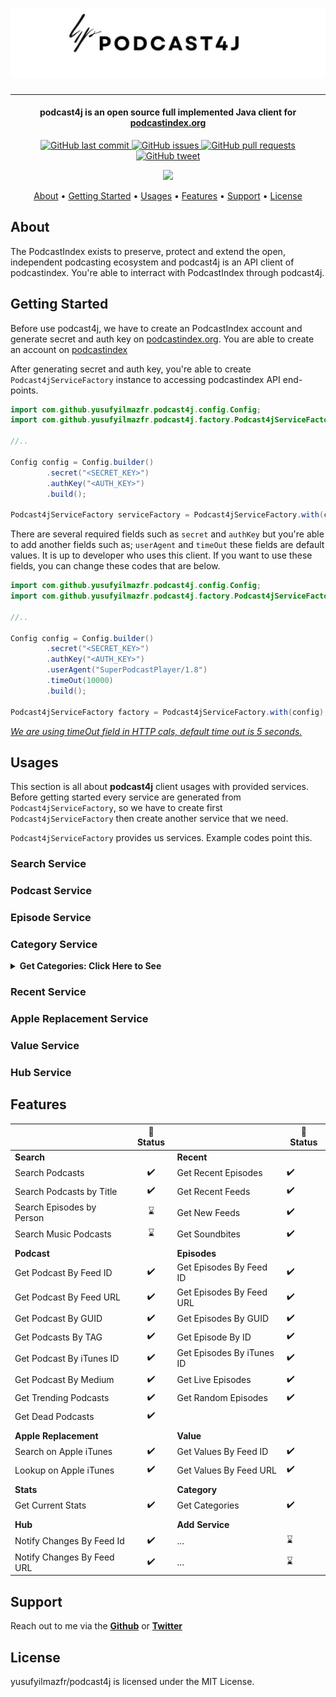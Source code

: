 <h1 align="center">
<img title="" src="./img/podcast4j.png" alt=" " data-align="center" width="514">
</h1>

<hr/>
<h4 align="center">
podcast4j is an open source full implemented Java client for <a href="https://podcastindex.org/" target="_blank">podcastindex.org</a>
</h4>

<p align="center">
    <a href="https://github.com/yusufyilmazfr/podcast4j/commits/main">
    <img src="https://img.shields.io/github/last-commit/yusufyilmazfr/podcast4j.svg?style=flat-square&logo=github&logoColor=white"
         alt="GitHub last commit">
    <a href="https://github.com/yusufyilmazfr/podcast4j/issues">
    <img src="https://img.shields.io/github/issues-raw/yusufyilmazfr/podcast4j.svg?style=flat-square&logo=github&logoColor=white"
         alt="GitHub issues">
    <a href="https://github.com/yusufyilmazfr/podcast4j/pulls">
    <img src="https://img.shields.io/github/issues-pr-raw/yusufyilmazfr/podcast4j.svg?style=flat-square&logo=github&logoColor=white"
         alt="GitHub pull requests">
    <a href="https://twitter.com/intent/tweet?text=try awesome podcast4j Java library for accessing podcastindex database. yusufyilmazfr/podcast4j:&url=https://github.com/yusufyilmazfr/podcast4j">
    <img src="https://img.shields.io/twitter/url/https/github.com/yusufyilmazfr/podcast4j?style=flat-square&logo=twitter"
         alt="GitHub tweet">
</p>

<p align="center">
    <a href="https://github.com/sponsors/yusufyilmazfr">
      <img src="https://img.shields.io/static/v1?label=Sponsor&message=%E2%9D%A4&logo=GitHub&color=%23fe8e86">
    </a>
</p>

<p align="center">
  <a href="#about">About</a> •
  <a href="#getting-started">Getting Started</a> •
  <a href="#usages">Usages</a> •
  <a href="#features">Features</a> •
  <a href="#support">Support</a> •
  <a href="#license">License</a>
</p>

## About

The PodcastIndex exists to preserve, protect and extend the open, independent podcasting ecosystem and podcast4j is an API client of podcastindex. You're able to interract with PodcastIndex through podcast4j.

## Getting Started

Before use podcast4j, we have to create an PodcastIndex account and generate secret and auth key on [podcastindex.org](https://podcastindex.org/). You are able to create an account on [podcastindex](https://api.podcastindex.org/)

After generating secret and auth key, you're able to create `Podcast4jServiceFactory` instance to accessing podcastindex API end-points. 

```java
import com.github.yusufyilmazfr.podcast4j.config.Config;
import com.github.yusufyilmazfr.podcast4j.factory.Podcast4jServiceFactory;

//..

Config config = Config.builder()
        .secret("<SECRET_KEY>")
        .authKey("<AUTH_KEY>")
        .build();

Podcast4jServiceFactory serviceFactory = Podcast4jServiceFactory.with(config);
```

There are several required fields such as `secret` and `authKey` but you're able to add another fields such as; `userAgent` and `timeOut` these fields are default values. It is up to developer who uses this client. If you want to use these fields, you can change these codes that are below.

```java
import com.github.yusufyilmazfr.podcast4j.config.Config;
import com.github.yusufyilmazfr.podcast4j.factory.Podcast4jServiceFactory;

//..

Config config = Config.builder()
        .secret("<SECRET_KEY>")
        .authKey("<AUTH_KEY>")
        .userAgent("SuperPodcastPlayer/1.8")
        .timeOut(10000)
        .build();

Podcast4jServiceFactory factory = Podcast4jServiceFactory.with(config);
```

<u>*We are using timeOut field in HTTP cals, default time out is 5 seconds.*</u>

## Usages

<p>This section is all about <b>podcast4j</b> client usages with provided services. 
Before getting started every service are generated from <code>Podcast4jServiceFactory</code>, so we have to create first <code>Podcast4jServiceFactory</code> then create another service that we need.</p>
<p><code>Podcast4jServiceFactory</code> provides us services. Example codes point this.</p>

### Search Service


### Podcast Service
### Episode Service
### Category Service
<details>
  <summary><b>Get Categories: Click Here to See</b></summary>

```java
Config config = Config.builder()
                      .secret("<SECRET_KEY>")
                      .authKey("<AUTH_KEY>")
                      .build();

Podcast4jServiceFactory serviceFactory = Podcast4jServiceFactory.with(config);
Podcast4jCategoryService categoryService = serviceFactory.getCategoryService();

List<Category> categories = categoryService.getAll();
```
or you're able to use like fluent version. ✨🫶

````java
Config config = Config.builder()
                      .secret("<SECRET_KEY>")
                      .authKey("<AUTH_KEY>")
                      .build();

List<Category> categories = Podcast4jServiceFactory.with(config)
                                                   .getCategoryService()
                                                   .getAll();

````
</details>

### Recent Service
### Apple Replacement Service
### Value Service
### Hub Service

## Features

|                            | 🔰 Status |                           | 🔰 Status |
| -------------------------- |:---------:| ------------------------- | --------- |
| **Search**                 |           | **Recent**                |           |
| Search Podcasts            | ✔️        | Get Recent Episodes       | ✔️        |
| Search Podcasts by Title   | ✔️        | Get Recent Feeds          | ✔️        |
| Search Episodes by Person  | ⌛         | Get New Feeds             | ✔️        |
| Search Music Podcasts      | ⌛         | Get Soundbites            | ✔️        |
|                            |           |                           |           |
| **Podcast**                |           | **Episodes**              |           |
| Get Podcast By Feed ID     | ✔️        | Get Episodes By Feed ID   | ✔️        |
| Get Podcast By Feed URL    | ✔️        | Get Episodes By Feed URL  | ✔️        |
| Get Podcast By GUID        | ✔️        | Get Episodes By GUID      | ✔️        |
| Get Podcasts By TAG        | ✔️        | Get Episode By ID         | ✔️        |
| Get Podcast By iTunes ID   | ✔️        | Get Episodes By iTunes ID | ✔️        |
| Get Podcast By Medium      | ✔️        | Get Live Episodes         | ✔️        |
| Get Trending Podcasts      | ✔️        | Get Random Episodes       | ✔️        |
| Get Dead Podcasts          | ✔️        |                           |           |
|                            |           |                           |           |
| **Apple Replacement**      |           | **Value**                 |           |
| Search on Apple iTunes     | ✔️        | Get Values By Feed ID     | ✔️        |
| Lookup on Apple iTunes     | ✔️        | Get Values By Feed URL    | ✔️        |
|                            |           |                           |           |
| **Stats**                  |           | **Category**              |           |
| Get Current Stats          | ✔️        | Get Categories            | ✔️        |
|                            |           |                           |           |
| **Hub**                    |           | **Add Service**           |          |
| Notify Changes By Feed Id  | ✔️        | ...                       | ⌛         |
| Notify Changes By Feed URL | ✔️        | ...                       | ⌛         |

## Support

Reach out to me via the [**Github**](https://github.com/yusufyilmazfr) or [**Twitter**](https://twitter.com/yusufyilmazfr)

## License

yusufyilmazfr/podcast4j is licensed under the MIT License.
